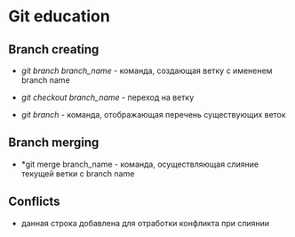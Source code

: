 # Git education

## Branch creating

* *git branch branch_name* - команда, создающая ветку с имененем branch name

* *git checkout branch_name* - переход на ветку

* *git branch* - команда, отображающая перечень существующих веток


## Branch merging

* *git merge branch_name - команда, осуществляющая слияние текущей ветки с branch name

## Conflicts

* данная строка добавлена для отработки конфликта при слиянии
